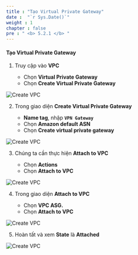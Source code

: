```yaml
---
title : "Tạo Virtual Private Gateway"
date :  "`r Sys.Date()`" 
weight : 1
chapter : false
pre : " <b> 5.2.1 </b> "
---
```


#### Tạo Virtual Private Gateway

1. Truy cập vào **VPC**

   - Chọn **Virtual Private Gateway**
   - Chọn **Create Virtual Private Gateway**

![Create VPC](/.images/11/0001.png?featherlight=false&width=90pc)

2. Trong giao diện **Create Virtual Private Gateway**

   - **Name tag**, nhập **```VPN Gateway```**
   - Chọn **Amazon default ASN**
   - Chọn **Create virtual private gateway**

![Create VPC](/.images/11/0002.png?featherlight=false&width=90pc)

3. Chúng ta cần thực hiện **Attach to VPC**

   - Chọn **Actions**
   - Chọn **Attach to VPC**

![Create VPC](/.images/11/0003.png?featherlight=false&width=90pc)


4. Trong giao diện **Attach to VPC**

   - Chọn **VPC ASG.**
   - Chọn **Attach to VPC**

![Create VPC](/.images/11/0004.png?featherlight=false&width=90pc)

5. Hoàn tất và xem **State** là **Attached**

![Create VPC](/.images/11/0005.png?featherlight=false&width=90pc)